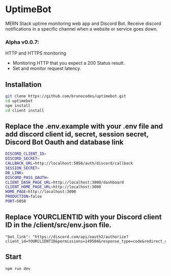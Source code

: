# UptimeBot
MERN Stack uptime monitoring web app and Discord Bot. Receive discord notifications in a specific channel when a website or service goes down.

### Alpha v0.0.7:
HTTP and HTTPS monitoring
* Monitoring HTTP that you expect a 200 Status result. 
* Set and monitor request latency.

##  Installation
```bash
git clone https://github.com/brunocodes/uptimebot.git
cd uptimebot
npm install
cd client install
```
## Replace the .env.example with your .env file and add discord client id, secret, session secret, Discord Bot Oauth and database link
```bash 
DISCORD_CLIENT_ID=
DISCORD_SECRET=
CALLBACK_URL=http://localhost:5050/auth/discord/callback
SESSION_SECRET=
DB_LINK=
DISCORD_PASS_OAUTH=
CLIENT_DASH_PAGE_URL=http://localhost:3000/dashboard
CLIENT_HOME_PAGE_URL=http://localhost:3000
HOME_PAGE=http://localhost:3000
PRODUCTION=false
PORT=5050
```

## Replace YOURCLIENTID with your Discord client ID in the /client/src/env.json file.
```
"bot_link": "https://discord.com/api/oauth2/authorize?client_id=YOURCLIENTID&permissions=149504&response_type=code&redirect_uri=http%3A%2F%2Flocalhost%3A5050%2Fauth%2Fdiscord%2Fcallback&scope=bot&guild_id="
```

## Start 
```bash 
npm run dev 
```